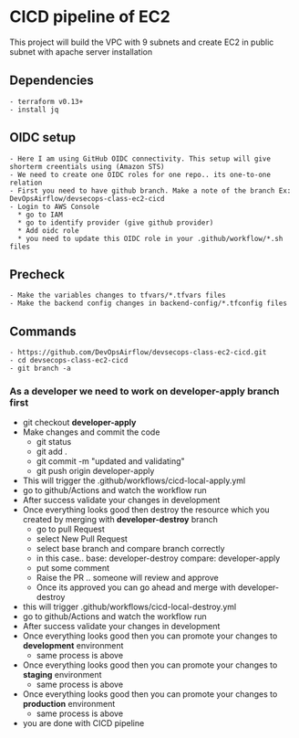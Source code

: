 # CICD pipeline of EC2

This project will build the VPC with 9 subnets and create EC2 in public subnet with apache server installation

## Dependencies

```
- terraform v0.13+
- install jq
```
## OIDC setup
```
- Here I am using GitHub OIDC connectivity. This setup will give shorterm creentials using (Amazon STS)
- We need to create one OIDC roles for one repo.. its one-to-one relation
- First you need to have github branch. Make a note of the branch Ex: DevOpsAirflow/devsecops-class-ec2-cicd
- Login to AWS Console
  * go to IAM
  * go to identify provider (give github provider)
  * Add oidc role
  * you need to update this OIDC role in your .github/workflow/*.sh files
```

## Precheck
```
- Make the variables changes to tfvars/*.tfvars files
- Make the backend config changes in backend-config/*.tfconfig files
```
## Commands
```
- https://github.com/DevOpsAirflow/devsecops-class-ec2-cicd.git
- cd devsecops-class-ec2-cicd
- git branch -a
```
### As a developer we need to work on developer-apply branch first
- git checkout <b>developer-apply</b>
- Make changes and commit the code 
  * git status
  * git add .
  * git commit -m "updated and validating"
  * git push origin developer-apply
- This will trigger the .github/workflows/cicd-local-apply.yml
- go to github/Actions and watch the workflow run
- After success validate your changes in development
- Once everything looks good then destroy the resource which you created by merging with <b>developer-destroy</b> branch
  * go to pull Request
  * select New Pull Request
  * select base branch and compare branch correctly
  * in this case.. base: developer-destroy compare: developer-apply
  * put some comment
  * Raise the PR .. someone will review and approve
  * Once its approved you can go ahead and merge with developer-destroy
- this will trigger .github/workflows/cicd-local-destroy.yml
- go to github/Actions and watch the workflow run
- After success validate your changes in development
- Once everything looks good then you can promote your changes to <b>development</b> environment
  * same process is above
- Once everything looks good then you can promote your changes to <b>staging</b> environment
  * same process is above
- Once everything looks good then you can promote your changes to <b>production</b> environment
  * same process is above
- you are done with CICD pipeline

